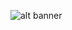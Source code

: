 ![alt banner](https://cdn.jsdelivr.net/gh/mikolajwichrowski/launchd-cli@WIP_E2/launchd-cli-banner.svg)
